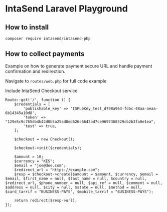 # IntaSend Laravel Playground

## How to install

    composer require intasend/intasend-php

## How to collect payments

Example on how to generate payment secure URL and handle payment confirmation and redirection.

Navigate to `routes/web.php` for full code example

Include IntaSend Checkout service

    Route::get('/', function () {
        $credentials = [
            'publishable_key' => 'ISPubKey_test_d798a963-fdbc-48aa-aeaa-6b14345a10d8',
            'token' => "129e5c9c765db4b42d0b5a25ad8ed626c6642bd7ce9697368529cb2b3fa0e1ea",
            'test' => true,
        ];

        $checkout = new Checkout();

        $checkout->init($credentials);

        $amount = 10;
        $currency = "KES";
        $email = "joe@doe.com";
        $redirect_url = "https://example.com";
        $resp = $checkout->create($amount = $amount, $currency, $email = $email, $first_name = null, $last_name = null, $country = null, $redirect_url, $phone_number = null, $api_ref = null, $comment = null, $address = null, $city = null, $state = null, $method = null, $card_tarrif = "BUSINESS-PAYS", $mobile_tarrif = "BUSINESS-PAYS");
    
        return redirect($resp->url);
    });
